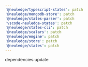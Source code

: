 ```yaml
---
'@neuledge/typescript-states': patch
'@neuledge/mongodb-store': patch
'@neuledge/states-parser': patch
'vscode-neuledge-states': patch
'@neuledge/states-cli': patch
'@neuledge/scalars': patch
'@neuledge/engine': patch
'@neuledge/store': patch
'@neuledge/states': patch
---
```


dependencies update
